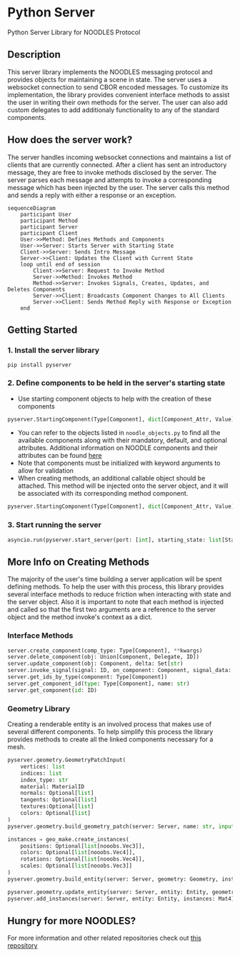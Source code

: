 # Python Server

Python Server Library for NOODLES Protocol

## Description
This server library implements the NOODLES messaging protocol and provides objects for maintaining a scene in state. The server uses a websocket connection to send CBOR encoded messages. To customize its implementation, the library provides convenient interface methods to assist the user in writing their own methods for the server. The user can also add custom delegates to add additionaly functionality to any of the standard components.

## How does the server work?
The server handles incoming websocket connections and maintains a list of clients that are currently connected. After a client has sent an introductory message, they are free to invoke methods disclosed by the server. The server parses each message and attempts to invoke a corresponding message which has been injected by the user. The server calls this method and sends a reply with either a response or an exception. 

```mermaid
sequenceDiagram
    participant User
    participant Method
    participant Server
    participant Client
    User->>Method: Defines Methods and Components
    User->>Server: Starts Server with Starting State
    Client->>Server: Sends Intro Message
    Server->>Client: Updates the Client with Current State
    loop until end of session
        Client->>Server: Request to Invoke Method
        Server->>Method: Invokes Method
        Method->>Server: Invokes Signals, Creates, Updates, and Deletes Components
        Server->>Client: Broadcasts Component Changes to All Clients
        Server->>Client: Sends Method Reply with Response or Exception
    end
```

## Getting Started
### 1. Install the server library

```pip install pyserver```

### 2. Define components to be held in the server's starting state
- Use starting component objects to help with the creation of these components
```python
pyserver.StartingComponent(Type[Component], dict[Component_Attr, Value])
```
- You can refer to the objects listed in `noodle_objects.py` to find all the available components along with their mandatory, default, and optional attributes. Additional information on NOODLE components and their attributes can be found [here](https://github.com/InsightCenterNoodles/message_spec)
- Note that components must be initialized with keyword arguments to allow for validation
- When creating methods, an additional callable object should be attached. This method will be injected onto the server object, and it will be associated with its corresponding method component.

```python
pyserver.StartingComponent(Type[Component], dict[Component_Attr, Value], Callable)
```

### 3. Start running the server

```python
asyncio.run(pyserver.start_server(port: [int], starting_state: list[StartingComponent]))
```

## More Info on Creating Methods
The majority of the user's time building a server application will be spent defining methods. To help the user with this process, this library provides several interface methods to reduce friction when interacting with state and the server object. Also it is important to note that each method is injected and called so that the first two arguments are a reference to the server object and the method invoke's context as a dict.

### Interface Methods
```python
server.create_component(comp_type: Type[Component], **kwargs)
server.delete_component(obj: Union[Component, Delegate, ID])
server.update_component(obj: Component, delta: Set[str)
server.invoke_signal(signal: ID, on_component: Component, signal_data: list[Any])
server.get_ids_by_type(component: Type[Component])
server.get_component_id(type: Type[Component], name: str)
server.get_component(id: ID)
```

### Geometry Library
Creating a renderable entity is an involved process that makes use of several different components. To help simplify this process the library provides methods to create all the linked components necessary for a mesh.

```python
pyserver.geometry.GeometryPatchInput(
    vertices: list
    indices: list
    index_type: str 
    material: MaterialID
    normals: Optional[list] 
    tangents: Optional[list]
    textures:Optional[list] 
    colors: Optional[list]
)
pyserver.geometry.build_geometry_patch(server: Server, name: str, input: GeometryPatchInput)

instances = geo_make.create_instances(
    positions: Optional[list[nooobs.Vec3]], 
    colors: Optional[list[nooobs.Vec4]], 
    rotations: Optional[list[nooobs.Vec4]], 
    scales: Optional[list[nooobs.Vec3]]
)
pyserver.geometry.build_entity(server: Server, geometry: Geometry, instances: Optional[Mat4])

pyserver.geometry.update_entity(server: Server, entity: Entity, geometry: Optional[Geometry], instances: Optional[Mat4])
pyserver.add_instances(server: Server, entity: Entity, instances: Mat4)
```


## Hungry for more NOODLES?
For more information and other related repositories check out [this repository](https://github.com/InsightCenterNoodles)
